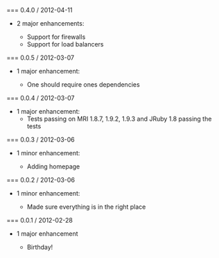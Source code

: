 === 0.4.0 / 2012-04-11

* 2 major enhancements:

  * Support for firewalls
  * Support for load balancers

=== 0.0.5 / 2012-03-07

* 1 major enhancement:

  * One should require ones dependencies

=== 0.0.4 / 2012-03-07

* 1 major enhancement:
  * Tests passing on MRI 1.8.7, 1.9.2, 1.9.3 and JRuby 1.8 passing the tests

=== 0.0.3 / 2012-03-06

* 1 minor enhancement:

  * Adding homepage

=== 0.0.2 / 2012-03-06

* 1 minor enhancement:

  * Made sure everything is in the right place

=== 0.0.1 / 2012-02-28

* 1 major enhancement

  * Birthday!
